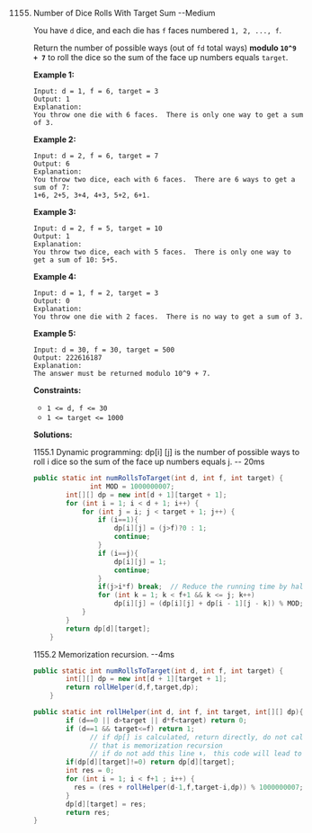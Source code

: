 1155. Number of Dice Rolls With Target Sum   --Medium

      You have `d` dice, and each die has `f` faces numbered `1, 2, ..., f`.

      Return the number of possible ways (out of `fd` total ways) **modulo `10^9 + 7`** to roll the dice so the sum of the face up numbers equals `target`.

      **Example 1:**

      ```
      Input: d = 1, f = 6, target = 3
      Output: 1
      Explanation: 
      You throw one die with 6 faces.  There is only one way to get a sum of 3.
      ```

      **Example 2:**

      ```
      Input: d = 2, f = 6, target = 7
      Output: 6
      Explanation: 
      You throw two dice, each with 6 faces.  There are 6 ways to get a sum of 7:
      1+6, 2+5, 3+4, 4+3, 5+2, 6+1.
      ```

      **Example 3:**

      ```
      Input: d = 2, f = 5, target = 10
      Output: 1
      Explanation: 
      You throw two dice, each with 5 faces.  There is only one way to get a sum of 10: 5+5.
      ```

      **Example 4:**

      ```
      Input: d = 1, f = 2, target = 3
      Output: 0
      Explanation: 
      You throw one die with 2 faces.  There is no way to get a sum of 3.
      ```

      **Example 5:**

      ```
      Input: d = 30, f = 30, target = 500
      Output: 222616187
      Explanation: 
      The answer must be returned modulo 10^9 + 7.
      ```

      **Constraints:**

      - `1 <= d, f <= 30`
      - `1 <= target <= 1000`

      **Solutions:** 

      1155.1 Dynamic programming: dp[i] [j] is the number of possible ways to roll i dice so the sum of the face up numbers equals j.  -- 20ms

      ```java
      public static int numRollsToTarget(int d, int f, int target) {
        			int MOD = 1000000007;
              int[][] dp = new int[d + 1][target + 1];
              for (int i = 1; i < d + 1; i++) {
                  for (int j = i; j < target + 1; j++) {
                      if (i==1){
                          dp[i][j] = (j>f)?0 : 1;
                          continue;
                      }
                      if (i==j){
                          dp[i][j] = 1;
                          continue;
                      }
                      if(j>i*f) break;  // Reduce the running time by half
                      for (int k = 1; k < f+1 && k <= j; k++) 
                          dp[i][j] = (dp[i][j] + dp[i - 1][j - k]) % MOD;
                  }
              }
              return dp[d][target];
          }
      ```

      1155.2 Memorization recursion.  --4ms

      ```java
      public static int numRollsToTarget(int d, int f, int target) {
              int[][] dp = new int[d + 1][target + 1];
              return rollHelper(d,f,target,dp);
          }
      
      public static int rollHelper(int d, int f, int target, int[][] dp){
              if (d==0 || d>target || d*f<target) return 0;
              if (d==1 && target<=f) return 1;
        			// if dp[] is calculated, return directly, do not calculate again
        			// that is memorization recursion
        			// if do not add this line ⬇️， this code will lead to TLE
              if(dp[d][target]!=0) return dp[d][target]; 
              int res = 0;
              for (int i = 1; i < f+1 ; i++) {
                res = (res + rollHelper(d-1,f,target-i,dp)) % 1000000007;
              }
              dp[d][target] = res;
              return res;
      }
      ```

      